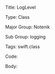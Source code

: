 Title:  LogLevel

Type:   Class

Major Group: Notenik

Sub Group:   logging

Tags:   swift.class

Code:



Body:


